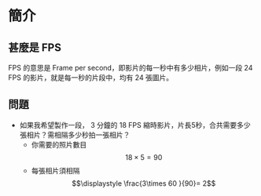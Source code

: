 # 簡介

## 甚麼是 FPS

FPS 的意思是 Frame per second，即影片的每一秒中有多少相片，例如一段 24 FPS 的影片，就是每一秒的片段中，均有 24 張圖片。

## 問題

* 如果我希望製作一段， 3 分鐘的 18 FPS 縮時影片，片長5秒，合共需要多少張相片？需相隔多少秒拍一張相片？
  * 你需要的照片數目 $$18 × 5 = 90$$
  * 每張相片須相隔 $$\displaystyle \frac{3\times 60 }{90}= 2$$
